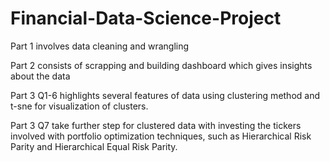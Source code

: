 # Financial-Data-Science-Project

Part 1 involves data cleaning and wrangling

Part 2 consists of scrapping and building dashboard which gives insights about the data 

Part 3 Q1-6 highlights several features of data using clustering method and t-sne for visualization of clusters.

Part 3 Q7 take further step for clustered data with investing the tickers involved with portfolio optimization techniques, such as Hierarchical Risk Parity and Hierarchical Equal Risk Parity.
